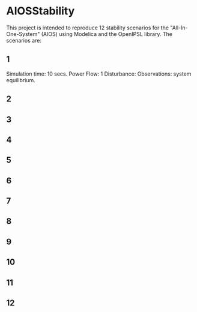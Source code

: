 # AIOSStability

This project is intended to reproduce 12 stability scenarios for the "All-In-One-System" (AIOS) using Modelica and the OpenIPSL library. The scenarios are:

## 1
Simulation time: 10 secs.
Power Flow: 1 
Disturbance:
Observations: system equilibrium.



## 2

## 3

## 4

## 5

## 6

## 7

## 8

## 9

## 10

## 11

## 12
